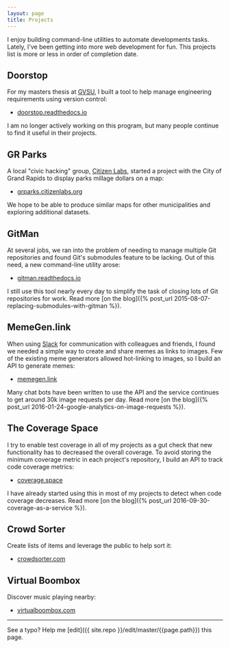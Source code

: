 ```yaml
---
layout: page
title: Projects
---
```


I enjoy building command-line utilities to automate developments tasks. Lately, I've been getting into more web development for fun. This projects list is more or less in order of completion date.

## Doorstop

For my masters thesis at [GVSU](https://www.gvsu.edu/), I built a tool to help manage engineering requirements using version control:

* [doorstop.readthedocs.io](https://doorstop.readthedocs.io/)

I am no longer actively working on this program, but many people continue to find it useful in their projects.

## GR Parks

A local "civic hacking" group, [Citizen Labs](http://citizenlabs.org/), started a project with the City of Grand Rapids to display parks millage dollars on a map:

* [grparks.citizenlabs.org](http://grparks.citizenlabs.org/)

We hope to be able to produce similar maps for other municipalities and exploring additional datasets.

## GitMan

At several jobs, we ran into the problem of needing to manage multiple Git repositories and found Git's submodules feature to be lacking. Out of this need, a new command-line utility arose:

* [gitman.readthedocs.io](https://gitman.readthedocs.io/)

I still use this tool nearly every day to simplify the task of closing lots of Git repositories for work. Read more [on the blog]({% post_url 2015-08-07-replacing-submodules-with-gitman %}).

## MemeGen.link

When using [Slack](https://slack.com/) for communication with colleagues and friends, I found we needed a simple way to create and share memes as links to images. Few of the existing meme generators allowed hot-linking to images, so I build an API to generate memes:

* [memegen.link](https://memegen.link)

Many chat bots have been written to use the API and the service continues to get around 30k image requests per day. Read more [on the blog]({% post_url 2016-01-24-google-analytics-on-image-requests %}).

## The Coverage Space

I try to enable test coverage in all of my projects as a gut check that new functionality has to decreased the overall coverage. To avoid storing the minimum coverage metric in each project's repository, I build an API to track code coverage metrics:

* [coverage.space](https://coverage.space/)

I have already started using this in most of my projects to detect when code coverage decreases. Read more [on the blog]({% post_url 2016-09-30-coverage-as-a-service %}).

## Crowd Sorter

Create lists of items and leverage the public to help sort it:

* [crowdsorter.com](https://crowdsorter.com/)

## Virtual Boombox

Discover music playing nearby:

* [virtualboombox.com](https://virtualboombox.com/)

-----

See a typo? Help me [edit]({{ site.repo }}/edit/master/{{page.path}}) this page.
